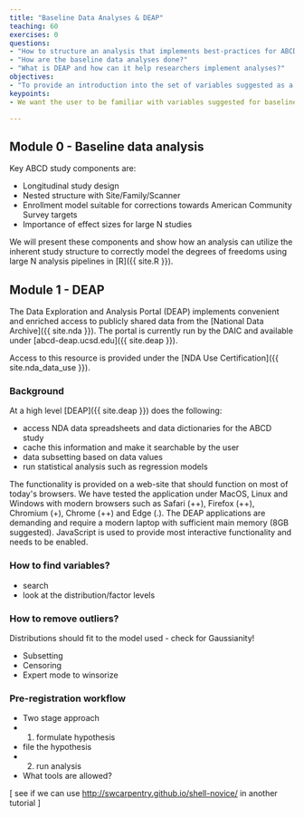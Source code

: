 ```yaml
---
title: "Baseline Data Analyses & DEAP"
teaching: 60
exercises: 0
questions:
- "How to structure an analysis that implements best-practices for ABCD?"
- "How are the baseline data analyses done?"
- "What is DEAP and how can it help researchers implement analyses?"
objectives:
- "To provide an introduction into the set of variables suggested as a framework for ABCD data analysis."
keypoints:
- We want the user to be familiar with variables suggested for baseline and the processing capabilities of DEAP.

---
```


## Module 0 - Baseline data analysis

Key ABCD study components are:
- Longitudinal study design
- Nested structure with Site/Family/Scanner
- Enrollment model suitable for corrections towards American Community Survey targets
- Importance of effect sizes for large N studies

We will present these components and show how an analysis can utilize the inherent study structure to correctly model the degrees of freedoms using large N analysis pipelines in [R]({{ site.R }}).

## Module 1 - DEAP

The Data Exploration and Analysis Portal (DEAP) implements convenient and enriched access to publicly shared data from the [National Data Archive]({{ site.nda }}). The portal is currently run by the DAIC and available under [abcd-deap.ucsd.edu]({{ site.deap }}).

Access to this resource is provided under the [NDA Use Certification]({{ site.nda_data_use }}).

### Background

At a high level [DEAP]({{ site.deap }}) does the following:
- access NDA data spreadsheets and data dictionaries for the ABCD study
- cache this information and make it searchable by the user
- data subsetting based on data values
- run statistical analysis such as regression models

The functionality is provided on a web-site that should function on most of today's browsers. We have tested the application under MacOS, Linux and Windows with modern browsers such as Safari (++), Firefox (++), Chromium (+), Chrome (++) and Edge (.). The DEAP applications are demanding and require a modern laptop with sufficient main memory (8GB suggested). JavaScript is used to provide most interactive functionality and needs to be enabled.

### How to find variables?

- search
- look at the distribution/factor levels

### How to remove outliers?

Distributions should fit to the model used - check for Gaussianity!

- Subsetting
- Censoring
- Expert mode to winsorize

### Pre-registration workflow

- Two stage approach
 - 1) formulate hypothesis
 - file the hypothesis
 - 2) run analysis
- What tools are allowed?


[ see if we can use http://swcarpentry.github.io/shell-novice/ in another tutorial ]
